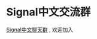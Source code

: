 # Signal中文交流群
[Signal中文聊天群](https://signal.group/#CjQKIBlC8Rgavt5Y5I78YkENeOzu0YuwPz63_knYwVM1xxoAEhCedpDdfjFwtEt1YPDjeSdJ) , 欢迎加入
